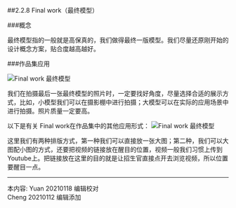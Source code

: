 
##2.2.8 Final work（最终模型）

###概念

最终模型指的一般就是高保真的，我们做得最终一版模型。我们尽量还原刚开始的设计概念方案，贴合度越高越好。


###作品集应用

![ Final work 最终模型](http://kitpic.makebi.net/2021/ard_11.jpg)

我们在拍摄最后一张最终模型的照片时，一定要找好角度，尽量选择合适的展示方式，比如，小模型我们可以在摄影棚中进行拍摄；大模型可以在实际的应用场景中进行拍摄。照片质量一定要高。

以下是有关 Final work在作品集中的其他应用形式：
![ Final work 最终模型](http://kitpic.makebi.net/2021/ard_12.jpg)

这里我们有两种排版方式，第一种我们可以直接放一张大图；第二种，我们可以大图配小图的方式，还要把视频的链接放在醒目的位置，视频一般我们习惯上传到 Youtube上。把链接放在这里的目的就是让招生官直接点开去浏览视频，所以位置要醒目一点。


---
本内容:
Yuan 20210118 编辑校对   
Cheng 20210112 编辑添加
